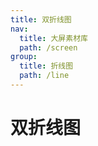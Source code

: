 ```yaml
---
title: 双折线图
nav:
  title: 大屏素材库
  path: /screen
group:
  title: 折线图
  path: /line
---
```


# 双折线图

<code src="../../../example/MultiLineDemo/index.tsx" background="#040727">
